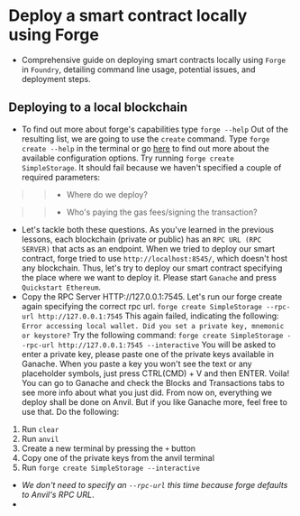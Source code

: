 # Deploy a smart contract locally using Forge
- Comprehensive guide on deploying smart contracts locally using `Forge` in `Foundry`, detailing command line usage, potential issues, and deployment steps.

## Deploying to a local blockchain
- To find out more about forge's capabilities type ``` forge --help ``` Out of the resulting list, we are going to use the `create` command. Type `forge create --help` in the terminal or go [here](https://book.getfoundry.sh/reference/forge/forge-create) to find out more about the available configuration options. Try running `forge create SimpleStorage`. It should fail because we haven't specified a couple of required parameters:

>> - Where do we deploy?

>> - Who's paying the gas fees/signing the transaction?

- Let's tackle both these questions. As you've learned in the previous lessons, each blockchain (private or public) has an `RPC URL (RPC SERVER)` that acts as an endpoint. When we tried to deploy our smart contract, forge tried to use `http://localhost:8545/`, which doesn't host any blockchain. Thus, let's try to deploy our smart contract specifying the place where we want to deploy it. Please start `Ganache` and press `Quickstart Ethereum`.
- Copy the RPC Server HTTP://127.0.0.1:7545. Let's run our forge create again specifying the correct rpc url. ``` forge create SimpleStorage --rpc-url http://127.0.0.1:7545 ``` This again failed, indicating the following: ``` Error accessing local wallet. Did you set a private key, mnemonic or keystore? ``` Try the following command: ``` forge create SimpleStorage --rpc-url http://127.0.0.1:7545 --interactive ``` You will be asked to enter a private key, please paste one of the private keys available in Ganache. When you paste a key you won't see the text or any placeholder symbols, just press CTRL(CMD) + V and then ENTER. Voila!  You can go to Ganache and check the Blocks and Transactions tabs to see more info about what you just did. From now on, everything we deploy shall be done on Anvil. But if you like Ganache more, feel free to use that. Do the following:

1. Run `clear`
2. Run `anvil`
3. Create a new terminal by pressing the `+` button
4. Copy one of the private keys from the anvil terminal
5. Run `forge create SimpleStorage --interactive`

- *We don't need to specify an `--rpc-url` this time because forge defaults to Anvil's RPC URL*.
- 